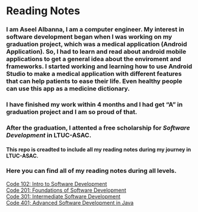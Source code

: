 # Reading Notes
### I am Aseel Albanna, I am a computer engineer. My interest in software development began when I was working on my graduation project, which was a medical application (Android Application). So, I had to learn and read about android mobile applications to get a general idea about the enviroment and frameworks. I started working and learning how to use Android Studio to make a medical application with different features that can help patients to ease their life. Even healthy people can use this app as a medicine dictionary.
### I have finished my work within 4 months and I had get “A” in graduation project and I am so proud of that. 
### After the graduation, I attented a free scholarship for ***Software Development*** in LTUC-ASAC.
#### This repo is creadted to include all my reading notes during my journey in LTUC-ASAC.
### Here you can find all of my reading notes during all levels.


[Code 102: Intro to Software Development](https://github.com/Aseel-Banna/code-101-reading-notes)<br/>
[Code 201: Foundations of Software Development](https://github.com/Aseel-Banna/code-201-reading-notes)<br/>
[Code 301: Intermediate Software Development](https://github.com/Aseel-Banna/code-301-reading-notes)<br/>
[Code 401; Advanced Software Development in Java](https://github.com/Aseel-Banna/code-401-reading-notes)
